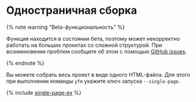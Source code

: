 # Одностраничная сборка

{% note warning "Beta-функциональность" %}


Функция находится в состоянии бета, поэтому может некорректно работать на больших проектах со сложной структурой. При возникновении проблем сообщите об этом с помощью [GitHub issues](https://github.com/yandex-cloud/yfm-docs/issues).


{% endnote %}

Вы можете собрать весь проект в виде одного HTML-файла. Для этого при выполнении команды `yfm` укажите ключ запуска `--single-page`.

{% include [single-page-ex](../../_includes/settings-single-page-ex.md) %}

